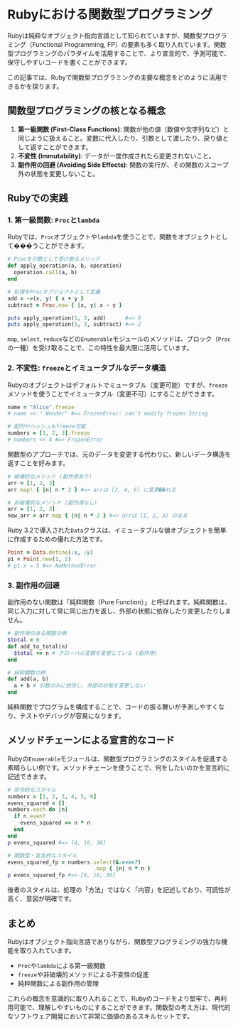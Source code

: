 # Rubyにおける関数型プログラミング

Rubyは純粋なオブジェクト指向言語として知られていますが、関数型プログラミング（Functional Programming, FP）の要素も多く取り入れています。関数型プログラミングのパラダイムを活用することで、より宣言的で、予測可能で、保守しやすいコードを書くことができます。

この記事では、Rubyで関数型プログラミングの主要な概念をどのように活用できるかを探ります。

## 関数型プログラミングの核となる概念

1.  **第一級関数 (First-Class Functions)**: 関数が他の値（数値や文字列など）と同じように扱えること。変数に代入したり、引数として渡したり、戻り値として返すことができます。
2.  **不変性 (Immutability)**: データが一度作成されたら変更されないこと。
3.  **副作用の回避 (Avoiding Side Effects)**: 関数の実行が、その関数のスコープ外の状態を変更しないこと。

## Rubyでの実践

### 1. 第一級関数: `Proc`と`lambda`

Rubyでは、`Proc`オブジェクトや`lambda`を使うことで、関数をオブジェクトとして���うことができます。

```ruby
# Procを引数として受け取るメソッド
def apply_operation(a, b, operation)
  operation.call(a, b)
end

# 処理をProcオブジェクトとして定義
add = ->(x, y) { x + y }
subtract = Proc.new { |x, y| x - y }

puts apply_operation(5, 3, add)      #=> 8
puts apply_operation(5, 3, subtract) #=> 2
```

`map`, `select`, `reduce`などの`Enumerable`モジュールのメソッドは、ブロック（`Proc`の一種）を受け取ることで、この特性を最大限に活用しています。

### 2. 不変性: `freeze`とイミュータブルなデータ構造

Rubyのオブジェクトはデフォルトでミュータブル（変更可能）ですが、`freeze`メソッドを使うことでイミュータブル（変更不可）にすることができます。

```ruby
name = "Alice".freeze
# name << " Wonder" #=> FrozenError: can't modify frozen String

# 配列やハッシュもfreeze可能
numbers = [1, 2, 3].freeze
# numbers << 4 #=> FrozenError
```

関数型のアプローチでは、元のデータを変更する代わりに、新しいデータ構造を返すことを好みます。

```ruby
# 破壊的なメソッド (副作用あり)
arr = [1, 2, 3]
arr.map! { |n| n * 2 } #=> arrは [2, 4, 6] に変更��れる

# 非破壊的なメソッド (副作用なし)
arr = [1, 2, 3]
new_arr = arr.map { |n| n * 2 } #=> arrは [1, 2, 3] のまま
```

Ruby 3.2で導入された`Data`クラスは、イミュータブルな値オブジェクトを簡単に作成するための優れた方法です。

```ruby
Point = Data.define(:x, :y)
p1 = Point.new(1, 2)
# p1.x = 5 #=> NoMethodError
```

### 3. 副作用の回避

副作用のない関数は「純粋関数（Pure Function）」と呼ばれます。純粋関数は、同じ入力に対して常に同じ出力を返し、外部の状態に依存したり変更したりしません。

```ruby
# 副作用のある関数の例
$total = 0
def add_to_total(n)
  $total += n # グローバル変数を変更している (副作用)
end

# 純粋関数の例
def add(a, b)
  a + b # 引数のみに依存し、外部の状態を変更しない
end
```

純粋関数でプログラムを構成することで、コードの振る舞いが予測しやすくなり、テストやデバッグが容易になります。

## メソッドチェーンによる宣言的なコード

Rubyの`Enumerable`モジュールは、関数型プログラミングのスタイルを促進する素晴らしい例です。メソッドチェーンを使うことで、何をしたいのかを宣言的に記述できます。

```ruby
# 命令的なスタイル
numbers = [1, 2, 3, 4, 5, 6]
evens_squared = []
numbers.each do |n|
  if n.even?
    evens_squared << n * n
  end
end
p evens_squared #=> [4, 16, 36]

# 関数型・宣言的なスタイル
evens_squared_fp = numbers.select(&:even?)
                           .map { |n| n * n }
p evens_squared_fp #=> [4, 16, 36]
```

後者のスタイルは、処理の「方法」ではなく「内容」を記述しており、可読性が高く、意図が明確です。

## まとめ

Rubyはオブジェクト指向言語でありながら、関数型プログラミングの強力な機能を取り入れています。

- `Proc`や`lambda`による第一級関数
- `freeze`や非破壊的メソッドによる不変性の促進
- 純粋関数による副作用の管理

これらの概念を意識的に取り入れることで、Rubyのコードをより堅牢で、再利用可能で、理解しやすいものにすることができます。関数型の考え方は、現代的なソフトウェア開発において非常に価値のあるスキルセットです。